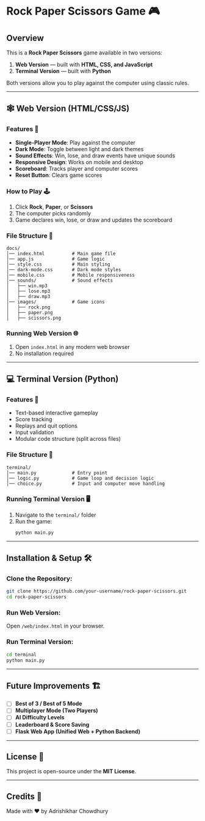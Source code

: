 # Rock Paper Scissors Game 🎮

## Overview
This is a **Rock Paper Scissors** game available in two versions:

1. **Web Version** — built with **HTML, CSS, and JavaScript**  
2. **Terminal Version** — built with **Python**

Both versions allow you to play against the computer using classic rules.

---

## 🕸️ Web Version (HTML/CSS/JS)

### Features 🚀
- **Single-Player Mode**: Play against the computer
- **Dark Mode**: Toggle between light and dark themes
- **Sound Effects**: Win, lose, and draw events have unique sounds
- **Responsive Design**: Works on mobile and desktop
- **Scoreboard**: Tracks player and computer scores
- **Reset Button**: Clears game scores

### How to Play 🕹️
1. Click **Rock**, **Paper**, or **Scissors**
2. The computer picks randomly
3. Game declares win, lose, or draw and updates the scoreboard

### File Structure 📁
```
docs/
│── index.html          # Main game file
│── app.js              # Game logic
│── style.css           # Main styling
│── dark-mode.css       # Dark mode styles
│── mobile.css          # Mobile responsiveness
│── sounds/             # Sound effects
│   ├── win.mp3
│   ├── lose.mp3
│   ├── draw.mp3
│── images/             # Game icons
│   ├── rock.png
│   ├── paper.png
│   ├── scissors.png
```

### Running Web Version 🌐
1. Open `index.html` in any modern web browser
2. No installation required

---

## 💻 Terminal Version (Python)

### Features 🧠
- Text-based interactive gameplay
- Score tracking
- Replays and quit options
- Input validation
- Modular code structure (split across files)

### File Structure 📁
```
terminal/
│── main.py             # Entry point
│── logic.py            # Game loop and decision logic
│── choice.py           # Input and computer move handling
```

### Running Terminal Version 🖥️
1. Navigate to the `terminal/` folder
2. Run the game:
   ```bash
   python main.py
   ```

---

## Installation & Setup 🛠️

### Clone the Repository:
```bash
git clone https://github.com/your-username/rock-paper-scissors.git
cd rock-paper-scissors
```

### Run Web Version:
Open `/web/index.html` in your browser.

### Run Terminal Version:
```bash
cd terminal
python main.py
```

---

## Future Improvements 🏗️
- [ ] **Best of 3 / Best of 5 Mode**
- [ ] **Multiplayer Mode (Two Players)**
- [ ] **AI Difficulty Levels**
- [ ] **Leaderboard & Score Saving**
- [ ] **Flask Web App (Unified Web + Python Backend)**

---

## License 📜
This project is open-source under the **MIT License**.

---

## Credits 🙌
Made with ❤️ by Adrishikhar Chowdhury